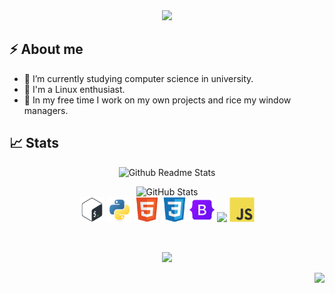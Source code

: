 <div align="center">

  <img src="https://camo.githubusercontent.com/62da68eb62b1e5f175f7d1f0191dd89a653d7908feb22d37d4a0ab07365d6791/68747470733a2f2f6d656469612e67697068792e636f6d2f6d656469612f4d3967624264396e6244724f5475314d71782f67697068792e676966" width=120>

</div>

## ⚡ About me
  - 🔭 I’m currently studying computer science in university.
  - 🐧 I'm a Linux enthusiast.
  - 🌱 In my free time I work on my own projects and rice my window managers.

## 📈 Stats
<div align="center">

  ![Github Readme Stats](https://github-readme-stats.vercel.app/api?username=jorgeloopzz&show_icons=true&bg_color=161320&text_color=D9E0EE&icon_color=DDB6F2&title_color=96CDFB)
  
  <img height="180em" alt="GitHub Stats" src="https://github-readme-stats.vercel.app/api/top-langs?username=jorgeloopzz&show_icons=true&locale=en&layout=compact&hide_border=false&theme=radical&exclude_repo=dmenu,st&langs_count=6#gh-dark-mode-only" />

</div>

<div align="center" stile="inline">
  <img src="https://raw.githubusercontent.com/devicons/devicon/master/icons/bash/bash-original.svg" width=40>
  <img src="https://raw.githubusercontent.com/devicons/devicon/master/icons/python/python-original.svg" width=40>
  <img src="https://raw.githubusercontent.com/devicons/devicon/master/icons/html5/html5-original.svg" width=40>
  <img src="https://raw.githubusercontent.com/devicons/devicon/master/icons/css3/css3-original.svg" width=40>
  <img src="https://raw.githubusercontent.com/devicons/devicon/master/icons/bootstrap/bootstrap-original.svg" width=40>
  <img src="https://img.icons8.com/color/344/c-programming.png" width=40>
  <img src="https://raw.githubusercontent.com/devicons/devicon/master/icons/javascript/javascript-original.svg" width=40>
</div>

&nbsp;

<p align="center"><img src="https://raw.githubusercontent.com/catppuccin/catppuccin/dev/assets/footers/gray0_ctp_on_line.svg?sanitize=true" /></p>

<img align="right" src="https://komarev.com/ghpvc/?username=jorgeloopzz&color=ff6e96&style=for-the-badge">

<!--
**jorgeloopzz/jorgeloopzz** is a ✨ _special_ ✨ repository because its `README.md` (this file) appears on your GitHub profile.

Here are some ideas to get you started:

- 🔭 I’m currently working on ...
- 🌱 I’m currently learning ...
- 👯 I’m looking to collaborate on ...
- 🤔 I’m looking for help with ...
- 💬 Ask me about ...
- 📫 How to reach me: ...
- 😄 Pronouns: ...
- ⚡ Fun fact: ...
-->
